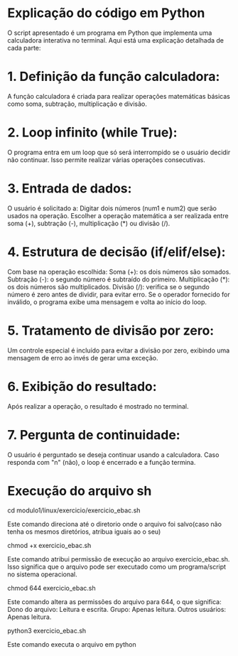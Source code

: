 # Explicação do código em Python
O script apresentado é um programa em Python que implementa uma calculadora interativa no terminal. Aqui está uma explicação detalhada de cada parte:


# 1. Definição da função calculadora:
A função calculadora é criada para realizar operações matemáticas básicas como soma, subtração, multiplicação e divisão.


# 2. Loop infinito (while True):
O programa entra em um loop que só será interrompido se o usuário decidir não continuar. Isso permite realizar várias operações consecutivas.


# 3. Entrada de dados:
O usuário é solicitado a:
Digitar dois números (num1 e num2) que serão usados na operação.
Escolher a operação matemática a ser realizada entre soma (+), subtração (-), multiplicação (*) ou divisão (/).


# 4. Estrutura de decisão (if/elif/else):
Com base na operação escolhida:
Soma (+): os dois números são somados.
Subtração (-): o segundo número é subtraído do primeiro.
Multiplicação (*): os dois números são multiplicados.
Divisão (/): verifica se o segundo número é zero antes de dividir, para evitar erro.
Se o operador fornecido for inválido, o programa exibe uma mensagem e volta ao início do loop.


# 5. Tratamento de divisão por zero:
Um controle especial é incluído para evitar a divisão por zero, exibindo uma mensagem de erro ao invés de gerar uma exceção.


# 6. Exibição do resultado:
Após realizar a operação, o resultado é mostrado no terminal.


# 7. Pergunta de continuidade:
O usuário é perguntado se deseja continuar usando a calculadora. Caso responda com "n" (não), o loop é encerrado e a função termina.


# Execução do arquivo sh

cd modulo1/linux/exercicio/exercicio_ebac.sh

Este comando direciona até o diretorio onde o arquivo foi salvo(caso não tenha os mesmos diretórios, atribua iguais ao o seu)

chmod +x exercicio_ebac.sh

Este comando atribui permissão de execução ao arquivo exercicio_ebac.sh. Isso significa que o arquivo pode ser executado como um programa/script no sistema operacional.

chmod 644 exercicio_ebac.sh

Este comando altera as permissões do arquivo para 644, o que significa:
Dono do arquivo: Leitura e escrita.
Grupo: Apenas leitura.
Outros usuários: Apenas leitura.

python3 exercicio_ebac.sh 

Este comando executa o arquivo em python
